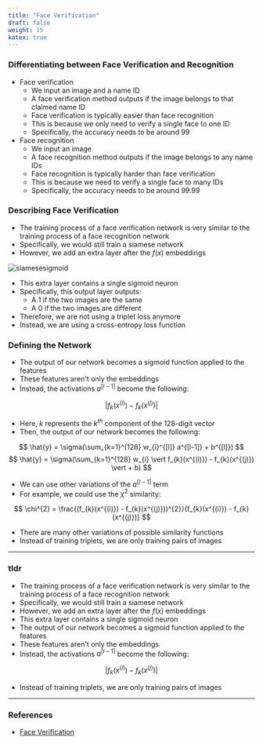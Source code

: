 ```yaml
---
title: "Face Verification"
draft: false
weight: 15
katex: true
---
```


### Differentiating between Face Verification and Recognition
- Face verification
	- We input an image and a name ID
	- A face verification method outputs if the image belongs to that claimed name ID
	- Face verification is typically easier than face recognition
	- This is because we only need to verify a single face to one ID
	- Specifically, the accuracy needs to be around $99%$
- Face recognition
	- We input an image
	- A face recognition method outputs if the image belongs to any name IDs
	- Face recognition is typically harder than face verification
	- This is because we need to verify a single face to many IDs
	- Specifically, the accuracy needs to be around $99.99%$

### Describing Face Verification
- The training process of a face verification network is very similar to the training process of a face recognition network
- Specifically, we would still train a siamese network
- However, we add an extra layer after the $f(x)$ embeddings

![siamesesigmoid](/img/siamese_sigmoid.jpg)

- This extra layer contains a single sigmoid neuron
- Specifically, this output layer outputs:
	- A $1$ if the two images are the same
	- A $0$ if the two images are different
- Therefore, we are not using a triplet loss anymore
- Instead, we are using a cross-entropy loss function

### Defining the Network
- The output of our network becomes a sigmoid function applied to the features
- These features aren't only the embeddings
- Instead, the activations $a^{[l-1]}$ become the following:

$$ \vert f_{k}(x^{(i)}) - f_{k}(x^{(j)}) \vert $$

- Here, $k$ represents the $k^{th}$ component of the $128$-digit vector
- Then, the output of our network becomes the following:

$$ \hat{y} = \sigma(\sum_{k=1}^{128} w_{i}^{[l]} a^{[l-1]} + b^{[l]}) $$
$$ \hat{y} = \sigma(\sum_{k=1}^{128} w_{i} \vert f_{k}(x^{(i)}) - f_{k}(x^{(j)}) \vert + b) $$

- We can use other variations of the $a^{[l-1]}$ term
- For example, we could use the $\chi^{2}$ similarity:

$$ \chi^{2} = \frac{(f_{k}(x^{(i)}) - f_{k}(x^{(j)}))^{2}}{f_{k}(x^{(i)}) - f_{k}(x^{(j)})} $$

- There are many other variations of possible similarity functions
- Instead of training triplets, we are only training pairs of images

---

### tldr
- The training process of a face verification network is very similar to the training process of a face recognition network
- Specifically, we would still train a siamese network
- However, we add an extra layer after the $f(x)$ embeddings
- This extra layer contains a single sigmoid neuron
- The output of our network becomes a sigmoid function applied to the features
- These features aren't only the embeddings
- Instead, the activations $a^{[l-1]}$ become the following:

$$ \vert f_{k}(x^{(i)}) - f_{k}(x^{(j)}) \vert $$

- Instead of training triplets, we are only training pairs of images

---

### References
- [Face Verification](https://www.youtube.com/watch?v=0NSLgoEtdnw&list=PLkDaE6sCZn6Gl29AoE31iwdVwSG-KnDzF&index=36)
